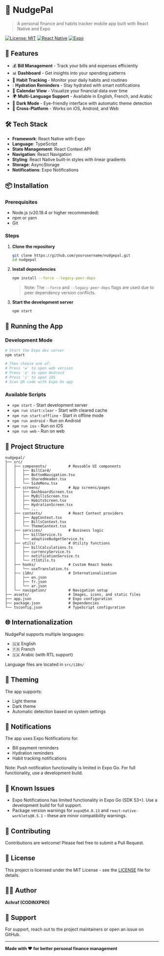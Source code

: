 # 🎯 NudgePal

> A personal finance and habits tracker mobile app built with React Native and Expo

[![License: MIT](https://img.shields.io/badge/License-MIT-yellow.svg)](./LICENSE)
[![React Native](https://img.shields.io/badge/React%20Native-0.81.4-blue.svg)](https://reactnative.dev/)
[![Expo](https://img.shields.io/badge/Expo-54.0.13-black.svg)](https://expo.dev/)

## 📱 Features

- 💰 **Bill Management** - Track your bills and expenses efficiently
- 📊 **Dashboard** - Get insights into your spending patterns
- 🎯 **Habit Tracking** - Monitor your daily habits and routines
- 💧 **Hydration Reminders** - Stay hydrated with smart notifications
- 📅 **Calendar View** - Visualize your financial data over time
- 🌍 **Multi-Language Support** - Available in English, French, and Arabic
- 🌙 **Dark Mode** - Eye-friendly interface with automatic theme detection
- 📱 **Cross-Platform** - Works on iOS, Android, and Web

## 🛠️ Tech Stack

- **Framework**: React Native with Expo
- **Language**: TypeScript
- **State Management**: React Context API
- **Navigation**: React Navigation
- **Styling**: React Native built-in styles with linear gradients
- **Storage**: AsyncStorage
- **Notifications**: Expo Notifications

## 📦 Installation

### Prerequisites

- Node.js (v20.19.4 or higher recommended)
- npm or yarn
- Git

### Steps

1. **Clone the repository**
   ```bash
   git clone https://github.com/yourusername/nudgepal.git
   cd nudgepal
   ```

2. **Install dependencies**
   ```bash
   npm install --force --legacy-peer-deps
   ```
   > Note: The `--force` and `--legacy-peer-deps` flags are used due to peer dependency version conflicts.

3. **Start the development server**
   ```bash
   npm start
   ```

## 🚀 Running the App

### Development Mode

```bash
# Start the Expo dev server
npm start

# Then choose one of:
# Press 'w' to open web version
# Press 'a' to open Android
# Press 'i' to open iOS
# Scan QR code with Expo Go app
```

### Available Scripts

- `npm start` - Start development server
- `npm run start:clear` - Start with cleared cache
- `npm run start:offline` - Start in offline mode
- `npm run android` - Run on Android
- `npm run ios` - Run on iOS
- `npm run web` - Run on web

## 📁 Project Structure

```
nudgepal/
├── src/
│   ├── components/          # Reusable UI components
│   │   ├── BillCard/
│   │   ├── BottomNavigation.tsx
│   │   ├── SharedHeader.tsx
│   │   └── SideMenu.tsx
│   ├── screens/             # App screens/pages
│   │   ├── DashboardScreen.tsx
│   │   ├── MyBillsScreen.tsx
│   │   ├── HabitsScreen.tsx
│   │   ├── HydrationScreen.tsx
│   │   └── ...
│   ├── contexts/            # React Context providers
│   │   ├── AppContext.tsx
│   │   ├── BillsContext.tsx
│   │   └── ThemeContext.tsx
│   ├── services/            # Business logic
│   │   ├── billService.ts
│   │   └── adaptiveBudgetService.ts
│   ├── utils/               # Utility functions
│   │   ├── billCalculations.ts
│   │   ├── currencyService.ts
│   │   ├── notificationService.ts
│   │   └── rtlUtils.ts
│   ├── hooks/               # Custom React hooks
│   │   └── useTranslation.ts
│   ├── i18n/                # Internationalization
│   │   ├── en.json
│   │   ├── fr.json
│   │   └── ar.json
│   └── navigation/          # Navigation setup
├── assets/                  # Images, icons, and static files
├── app.json                 # Expo configuration
├── package.json             # Dependencies
└── tsconfig.json            # TypeScript configuration
```

## 🌐 Internationalization

NudgePal supports multiple languages:
- 🇬🇧 English
- 🇫🇷 French
- 🇸🇦 Arabic (with RTL support)

Language files are located in `src/i18n/`

## 🎨 Theming

The app supports:
- Light theme
- Dark theme
- Automatic detection based on system settings

## 🔔 Notifications

The app uses Expo Notifications for:
- Bill payment reminders
- Hydration reminders
- Habit tracking notifications

Note: Push notification functionality is limited in Expo Go. For full functionality, use a development build.

## 🐛 Known Issues

- Expo Notifications has limited functionality in Expo Go (SDK 53+). Use a development build for full support.
- Package version warnings for `expo@54.0.13` and `react-native-worklets@0.5.1` - these are minor compatibility warnings.

## 🤝 Contributing

Contributions are welcome! Please feel free to submit a Pull Request.

## 📝 License

This project is licensed under the MIT License - see the [LICENSE](./LICENSE) file for details.

## 👨‍💻 Author

**Achraf (CODINXPRO)**

## 📧 Support

For support, reach out to the project maintainers or open an issue on GitHub.

---

**Made with ❤️ for better personal finance management**
